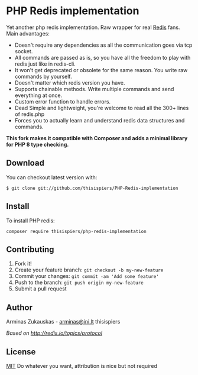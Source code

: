 PHP Redis implementation
==============
Yet another php redis implementation.
Raw wrapper for real [Redis] fans. Main advantages:

* Doesn't require any dependencies as all the communication goes via tcp socket.
* All commands are passed as is, so you have all the freedom to play with redis just like in redis-cli.
* It won't get deprecated or obsolete for the same reason. You write raw commands by yourself.
* Doesn't matter which redis version you have.
* Supports chainable methods. Write multiple commands and send everything at once.
* Custom error function to handle errors.
* Dead Simple and lightweight, you're welcome to read all the 300+ lines of redis.php
* Forces you to actually learn and understand redis data structures and commands.

**This fork makes it compatible with Composer and adds a minimal library for PHP 8 type checking.**

## Download
You can checkout latest version with:

    $ git clone git://github.com/thisispiers/PHP-Redis-implementation


## Install
To install PHP redis:

```
composer require thisispiers/php-redis-implementation
```

## Contributing

1. Fork it!
2. Create your feature branch: `git checkout -b my-new-feature`
3. Commit your changes: `git commit -am 'Add some feature'`
4. Push to the branch: `git push origin my-new-feature`
5. Submit a pull request

## Author
Arminas Zukauskas - arminas@ini.lt
thisispiers

*Based on http://redis.io/topics/protocol*

## License

[MIT] Do whatever you want, attribution is nice but not required

[Redis]: https://redis.io
[phpunit]: https://phpunit.de/
[https://redis.io/commands]: https://redis.io/commands
[mit]: https://tldrlegal.com/license/mit-license
